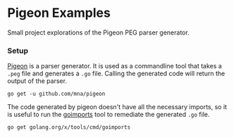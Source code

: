 # Pigeon Examples

Small project explorations of the Pigeon PEG parser generator.

### Setup

[Pigeon](https://github.com/mna/pigeon) is a parser generator. It is used as a
commandline tool that takes a `.peg` file and generates a `.go` file. Calling
the generated code will return the output of the parser.

```
go get -u github.com/mna/pigeon
```

The code generated by pigeon doesn't have all the necessary imports, so it is
useful to run the
[goimports](https://godoc.org/golang.org/x/tools/cmd/goimports) tool to
remediate the generated `.go` file.

```
go get golang.org/x/tools/cmd/goimports
```
